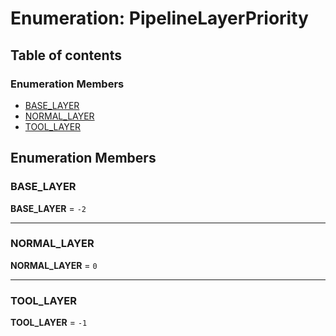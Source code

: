 # Enumeration: PipelineLayerPriority

## Table of contents

### Enumeration Members

* [BASE\_LAYER](/auto-docs/free-layout-editor/enums/PipelineLayerPriority.md#base_layer)
* [NORMAL\_LAYER](/auto-docs/free-layout-editor/enums/PipelineLayerPriority.md#normal_layer)
* [TOOL\_LAYER](/auto-docs/free-layout-editor/enums/PipelineLayerPriority.md#tool_layer)

## Enumeration Members

### BASE\_LAYER

**BASE\_LAYER** = `-2`

***

### NORMAL\_LAYER

**NORMAL\_LAYER** = `0`

***

### TOOL\_LAYER

**TOOL\_LAYER** = `-1`
